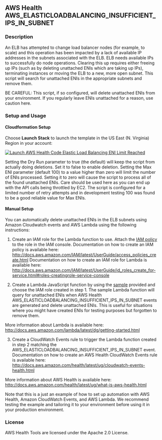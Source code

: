 ## AWS Health AWS_ELASTICLOADBALANCING_INSUFFICIENT_IPS_IN_SUBNET

### Description
An ELB has attempted to change load balancer nodes (for example, to scale) and this operation has been impacted by a lack of available IP addresses in the subnets associated with the ELB. ELB needs available IPs to successfully do node operations. Clearing this up requires either freeing up IPs (such as by deleting unattached ENIs which are taking up IPs), terminating instances or moving the ELB to a new, more open subnet. This script will search for unattached ENIs in the appropriate subnets and remove them.

BE CAREFUL: This script, if so configured, will delete unattached ENIs from your environment. If you regularly leave ENIs unattached for a reason, use caution here.

### Setup and Usage

#### Cloudformation Setup
Choose **Launch Stack** to launch the template in the US East (N. Virginia) Region in your account:

[![Launch AWS Health Code Elastic Load Balancing ENI Limit Reached](../../images/cloudformation-launch-stack.png)](https://console.aws.amazon.com/cloudformation/home?region=us-east-1#/stacks/new?stackName=AWSHealthElasticLoadBalancingInsufficientIPs&templateURL=https://s3.amazonaws.com/aws-health-tools/Cloudformation-templates/AWSHealthElasticLoadBalancingInsufficientIPs.json)

Setting the Dry Run parameter to true (the default) will keep the script from actually doing deletions. Set it to false to enable deletion.
Setting the Max ENI parameter (default 100) to a value higher than zero will limit the number of ENIs processed. Setting it to zero will cause the script to process all of the found unattached ENIs. Care should be used here as you can end up with the API calls being throttled by EC2. The script is configured for a limited number of retry attempts and in development testing 100 was found to be a good reliable value for Max ENIs.

#### Manual Setup
You can automatically delete unattached ENIs in the ELB subnets using Amazon Cloudwatch events and AWS Lambda using the following instructions:

1. Create an IAM role for the Lambda function to use. Attach the [IAM policy](IAMPolicy) to the role in the IAM console.
Documentation on how to create an IAM policy is available here: http://docs.aws.amazon.com/IAM/latest/UserGuide/access_policies_create.html
Documentation on how to create an IAM role for Lambda is available here: http://docs.aws.amazon.com/IAM/latest/UserGuide/id_roles_create_for-service.html#roles-creatingrole-service-console

2. Create a Lambda JavaScript function by using the [sample](LambdaFunction.js) provided and choose the IAM role created in step 1. The sample Lambda function will query for unattached ENIs when AWS Health AWS_ELASTICLOADBALANCING_INSUFFICIENT_IPS_IN_SUBNET events are generated and delete unattached ENIs. This is useful for situations where you might have created ENIs for testing purposes but forgotten to remove them.

More information about Lambda is available here: http://docs.aws.amazon.com/lambda/latest/dg/getting-started.html

3. Create a CloudWatch Events rule to trigger the Lambda function created in step 2 matching the AWS_ELASTICLOADBALANCING_INSUFFICIENT_IPS_IN_SUBNET event.
Documentation on how to create an AWS Health CloudWatch Events rule is available here: http://docs.aws.amazon.com/health/latest/ug/cloudwatch-events-health.html

More information about AWS Health is available here: http://docs.aws.amazon.com/health/latest/ug/what-is-aws-health.html

Note that this is a just an example of how to set up automation with AWS Health, Amazon CloudWatch Events, and AWS Lambda. We recommend testing the example and tailoring it to your environment before using it in your production environment. 

### License
AWS Health Tools are licensed under the Apache 2.0 License.